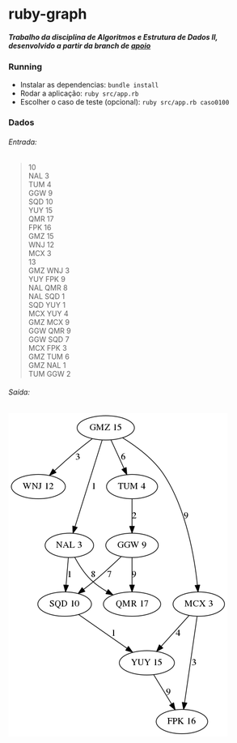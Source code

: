 # ruby-graph
##### Trabalho da disciplina de Algoritmos e Estrutura de Dados II, desenvolvido a partir da branch de [apoio](https://github.com/marlonfurtado/projects-graph/tree/master)

### Running
 - Instalar as dependencias: `bundle install`
 - Rodar a aplicação:  `ruby src/app.rb`
 - Escolher o caso de teste (opcional):  `ruby src/app.rb caso0100`

### Dados

###### Entrada:  
> 10  
NAL 3  
TUM 4  
GGW 9  
SQD 10  
YUY 15  
QMR 17  
FPK 16  
GMZ 15  
WNJ 12  
MCX 3  
13  
GMZ WNJ 3  
YUY FPK 9  
NAL QMR 8  
NAL SQD 1  
SQD YUY 1  
MCX YUY 4  
GMZ MCX 9  
GGW QMR 9  
GGW SQD 7  
MCX FPK 3  
GMZ TUM 6  
GMZ NAL 1  
TUM GGW 2    
  
###### Saída:
![graph-caso0000](https://raw.githubusercontent.com/marlonfurtado/projects-graph/t2-alest/img/caso0000.png) 
